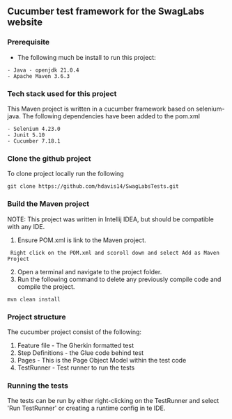 ## Cucumber test framework for the SwagLabs website

###  Prerequisite
- The following much be install to run this project:
````
- Java - openjdk 21.0.4 
- Apache Maven 3.6.3
````

### Tech stack used for this project
This Maven project is written in a cucumber framework based on selenium-java. The following dependencies have been added to the pom.xml
````
- Selenium 4.23.0
- Junit 5.10
- Cucumber 7.18.1
````

### Clone the github project
To clone project locally run the following 
````
git clone https://github.com/hdavis14/SwagLabsTests.git
````
### Build the Maven project
NOTE: This project was written in Intellij IDEA, but should be compatible with any IDE.
1. Ensure POM.xml is link to the Maven project.
````
 Right click on the POM.xml and scoroll down and select Add as Maven Project
````
2. Open a terminal and navigate to the project folder.
3. Run the following command to delete any previously compile code and compile the project.
````
mvn clean install
````
### Project structure
The cucumber project consist of the following:
1. Feature file - The Gherkin formatted test
2. Step Definitions - the Glue code behind test
3. Pages - This is the Page Object Model within the test code
4. TestRunner - Test runner to run the tests

### Running the tests
The tests can be run by either right-clicking on the TestRunner and select 'Run TestRunner' or creating a runtime config in te IDE.




